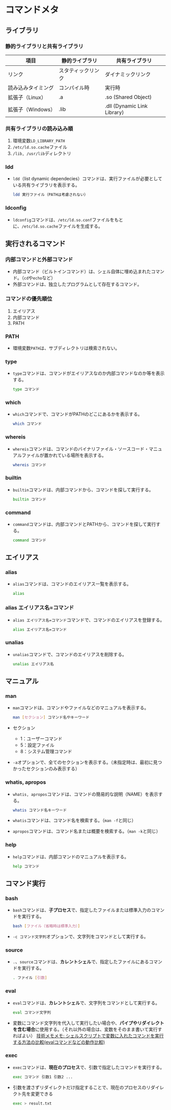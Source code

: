 # コマンドメタ

## ライブラリ

### 静的ライブラリと共有ライブラリ

| 項目               | 静的ライブラリ     | 共有ライブラリ              |
| ------------------ | ------------------ | --------------------------- |
| リンク             | スタティックリンク | ダイナミックリンク          |
| 読み込みタイミング | コンパイル時       | 実行時                      |
| 拡張子（Linux）    | .a                 | .so (Shared Object)         |
| 拡張子（Windows）  | .lib               | .dll (Dynamic Link Library) |

### 共有ライブラリの読み込み順

1. 環境変数`LD_LIBRARY_PATH`
1. `/etc/ld.so.cache`ファイル
1. `/lib, /usr/lib`ディレクトリ

### ldd

- `ldd`（list dynamic dependecies）コマンドは、実行ファイルが必要としている共有ライブラリを表示する。

  ```bash
  ldd 実行ファイル（PATHは考慮されない）
  ```

### ldconfig

- `ldconfig`コマンドは、`/etc/ld.so.conf`ファイルをもとに、`/etc/ld.so.cache`ファイルを生成する。

## 実行されるコマンド

### 内部コマンドと外部コマンド

- 内部コマンド（ビルトインコマンド）は、シェル自体に埋め込まれたコマンド。（`cd`や`echo`など）
- 外部コマンドは、独立したプログラムとして存在するコマンド。

### コマンドの優先順位

1. エイリアス
2. 内部コマンド
3. PATH

### PATH

- 環境変数`PATH`は、サブディレクトリは検索されない。

### type

- `type`コマンドは、コマンドがエイリアスなのか内部コマンドなのか等を表示する。

  ```bash
  type コマンド
  ```

### which

- `which`コマンドで、コマンドがPATHのどこにあるかを表示する。

  ```bash
  which コマンド
  ```

### whereis

- `whereis`コマンドは、コマンドのバイナリファイル・ソースコード・マニュアルファイルが置かれている場所を表示する。

  ```bash
  whereis コマンド
  ```

### builtin

- `builtin`コマンドは、内部コマンドから、コマンドを探して実行する。

  ```bash
  builtin コマンド
  ```

### command

- `command`コマンドは、内部コマンドとPATHから、コマンドを探して実行する。

  ```bash
  command コマンド
  ```

## エイリアス

### alias

- `alias`コマンドは、コマンドのエイリアス一覧を表示する。

  ```bash
  alias
  ```

### alias エイリアス名=コマンド

- `alias エイリアス名=コマンド`コマンドで、コマンドのエイリアスを登録する。

  ```bash
  alias エイリアス名=コマンド
  ```

### unalias

- `unalias`コマンドで、コマンドのエイリアスを削除する。

  ```bash
  unalias エイリアス名
  ```

## マニュアル

### man

- `man`コマンドは、コマンドやファイルなどのマニュアルを表示する。

  ```bash
  man [セクション] コマンド名やキーワード
  ```

- セクション
  - 1：ユーザーコマンド
  - 5：設定ファイル
  - 8：システム管理コマンド
- `-a`オプションで、全てのセクションを表示する。（未指定時は、最初に見つかったセクションのみ表示する）

### whatis, apropos

- `whatis, apropos`コマンドは、コマンドの簡易的な説明（NAME）を表示する。

  ```bash
  whatis コマンド名キーワード
  ```

- `whatis`コマンドは、コマンド名を検索する。（`man -f`と同じ）
- `apropos`コマンドは、コマンド名または概要を検索する。（`man -k`と同じ）

### help

- `help`コマンドは、内部コマンドのマニュアルを表示する。

  ```bash
  help コマンド
  ```

## コマンド実行

### bash

- `bash`コマンドは、**子プロセス**で、指定したファイルまたは標準入力のコマンドを実行する。

  ```bash
  bash [ファイル（省略時は標準入力）]
  ```

- `-c コマンド文字列`オプションで、文字列をコマンドとして実行する。

### source

- `.`、`source`コマンドは、**カレントシェル**で、指定したファイルにあるコマンドを実行する。

   ```bash
   . ファイル [引数]
   ```

### eval

- `eval`コマンドは、**カレントシェル**で、文字列をコマンドとして実行する。

  ```bash
  eval コマンド文字列
  ```

- 変数にコマンド文字列を代入して実行したい場合や、**パイプやリダイレクトを含む場合**に使用する。（それ以外の場合は、変数をそのまま書いて実行すればよい）
  [技術メモメモ: シェルスクリプトで変数に入れたコマンドを実行する方法の比較(evalコマンドなどの動作比較)](https://tech-mmmm.blogspot.com/2017/11/eval.html)

### exec

- `exec`コマンドは、**現在のプロセス**で、引数で指定したコマンドを実行する。

  ```bash
  exec コマンド 引数1 引数2 ...
  ```

- 引数を渡さずリダイレクトだけ指定することで、現在のプロセスのリダイレクト先を変更できる

  ```bash
  exec > result.txt
  ```
